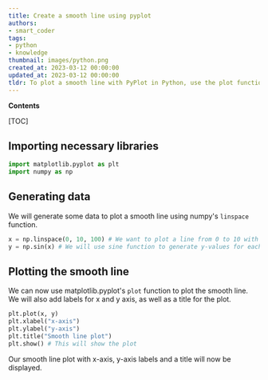 ```yaml
---
title: Create a smooth line using pyplot
authors:
- smart_coder
tags:
- python
- knowledge
thumbnail: images/python.png
created_at: 2023-03-12 00:00:00
updated_at: 2023-03-12 00:00:00
tldr: To plot a smooth line with PyPlot in Python, use the plot function with the desired x and y values and then add the keyword argument `smooth` set to a value greater than 0.
---
```


**Contents**

[TOC]

## Importing necessary libraries
```python
import matplotlib.pyplot as plt
import numpy as np
```

## Generating data
We will generate some data to plot a smooth line using numpy's `linspace` function.

```python
x = np.linspace(0, 10, 100) # We want to plot a line from 0 to 10 with 100 data points
y = np.sin(x) # We will use sine function to generate y-values for each x-value
```

## Plotting the smooth line
We can now use matplotlib.pyplot's `plot` function to plot the smooth line. We will also add labels for x and y axis, as well as a title for the plot.

```python
plt.plot(x, y)
plt.xlabel("x-axis")
plt.ylabel("y-axis")
plt.title("Smooth line plot")
plt.show() # This will show the plot
```

Our smooth line plot with x-axis, y-axis labels and a title will now be displayed.
